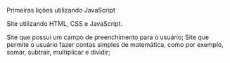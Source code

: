 Primeiras lições utilizando JavaScript

Site utilizando HTML, CSS e JavaScript.


Site que possui um campo de preenchimento para o usuário;
Site que permite o usuário fazer contas simples de matemática, como por exemplo, somar, subtrair, multiplicar e dividir;

